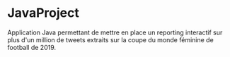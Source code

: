 # JavaProject

Application Java permettant de mettre en place un reporting interactif sur plus d'un million de tweets extraits sur la coupe du monde féminine de football de 2019. 
